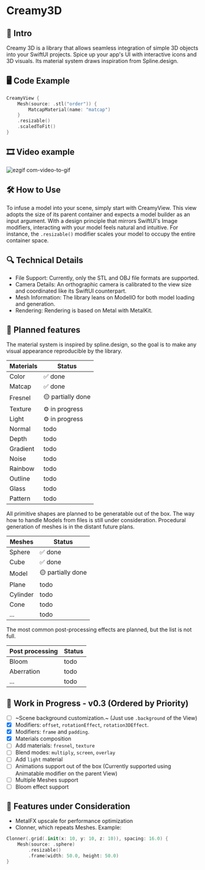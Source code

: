 # Creamy3D

## 🌟 Intro
Creamy 3D is a library that allows seamless integration of simple 3D objects into your SwiftUI projects. Spice up your app's UI with interactive icons and 3D visuals. Its material system draws inspiration from Spline.design.

## 🖥️ Code Example
```Swift
CreamyView {
    Mesh(source: .stl("order")) {
        MatcapMaterial(name: "matcap")
    }
    .resizable()
    .scaledToFit()
}
```

## 🎞 Video example
![ezgif com-video-to-gif](https://github.com/alex566/Creamy3D/assets/7542506/dcf7f426-81b1-460f-b8ef-f94d4b2e0a60)

## 🛠️ How to Use
To infuse a model into your scene, simply start with CreamyView. This view adopts the size of its parent container and expects a model builder as an input argument. With a design principle that mirrors SwiftUI's Image modifiers, interacting with your model feels natural and intuitive. For instance, the `.resizable()` modifier scales your model to occupy the entire container space.

## 🔍 Technical Details
* File Support: Currently, only the STL and OBJ file formats are supported.
* Camera Details: An orthographic camera is calibrated to the view size and coordinated like its SwiftUI counterpart.
* Mesh Information: The library leans on ModelIO for both model loading and generation.
* Rendering: Rendering is based on Metal with MetalKit.

## 📜 Planned features
The material system is inspired by spline.design, so the goal is to make any visual appearance reproducible by the library.

| Materials  | Status            |
|------------|-------------------|
| Color      | ✅ done           |
| Matcap     | ✅ done           |
| Fresnel    | 🟡 partially done |
| Texture    | ⚙ in progress     |
| Light      | ⚙ in progress     |
| Normal     | todo              |
| Depth      | todo              |
| Gradient   | todo              |
| Noise      | todo              |
| Rainbow    | todo              |
| Outline    | todo              |
| Glass      | todo              |
| Pattern    | todo              |

All primitive shapes are planned to be generatable out of the box. The way how to handle Models from files is still under consideration. Procedural generation of meshes is in the distant future plans.

| Meshes     | Status            |
|------------|-------------------|
| Sphere     | ✅ done           |
| Cube       | ✅ done           |
| Model      | 🟡 partially done |
| Plane      | todo              |
| Cylinder   | todo              |
| Cone       | todo              |
| ...        | todo              |

The most common post-processing effects are planned, but the list is not full.

| Post processing | Status       |
|-----------------|--------------|
| Bloom           | todo         |
| Aberration      | todo         |
| ...             | todo         |


## 🚧 Work in Progress - v0.3 (Ordered by Priority)
- [ ] ~Scene background customization.~ (Just use `.background` of the View)
- [X] Modifiers: `offset`, `rotationEffect`, `rotation3DEffect`.
- [X] Modifiers: `frame` and `padding`.
- [X] Materials composition
- [ ] Add materials: `fresnel`, `texture`
- [ ] Blend modes: `multiply`, `screen`, `overlay`
- [ ] Add `light` material
- [ ] Animations support out of the box (Currently supported using Animatable modifier on the parent View)
- [ ] Multiple Meshes support
- [ ] Bloom effect support

## 🤔 Features under Consideration
* MetalFX upscale for performance optimization
* Clonner, which repeats Meshes. Example:
```Swift
Clonner(.grid(.init(x: 10, y: 10, z: 10)), spacing: 16.0) {
    Mesh(source: .sphere)
        .resizable()
        .frame(width: 50.0, height: 50.0)
}
```
